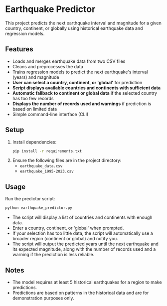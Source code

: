 # Earthquake Predictor

This project predicts the next earthquake interval and magnitude for a given country, continent, or globally using historical earthquake data and regression models.

## Features
- Loads and merges earthquake data from two CSV files
- Cleans and preprocesses the data
- Trains regression models to predict the next earthquake's interval (years) and magnitude
- **User can select a country, continent, or 'global'** for prediction
- **Script displays available countries and continents with sufficient data**
- **Automatic fallback to continent or global data** if the selected country has too few records
- **Displays the number of records used and warnings** if prediction is based on limited data
- Simple command-line interface (CLI)

## Setup
1. Install dependencies:
   ```bash
   pip install -r requirements.txt
   ```
2. Ensure the following files are in the project directory:
   - `earthquake_data.csv`
   - `earthquake_1995-2023.csv`

## Usage
Run the predictor script:
```bash
python earthquake_predictor.py
```
- The script will display a list of countries and continents with enough data.
- Enter a country, continent, or 'global' when prompted.
- If your selection has too little data, the script will automatically use a broader region (continent or global) and notify you.
- The script will output the predicted years until the next earthquake and its expected magnitude, along with the number of records used and a warning if the prediction is less reliable.

## Notes
- The model requires at least 5 historical earthquakes for a region to make predictions.
- Predictions are based on patterns in the historical data and are for demonstration purposes only. 
